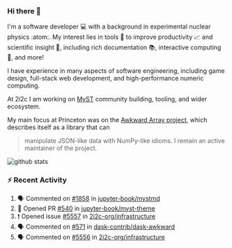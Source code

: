 ### Hi there 👋 

I'm a software developer 💻 with a background in experimental nuclear physics :atom:. My interest lies in tools :wrench: to improve productivity :chart_with_upwards_trend: and scientific insight :telescope:, including rich documentation 📚, interactive computing 🧮, and more! 

I have experience in many aspects of software engineering, including game design, full-stack web development, and high-performance numeric computing. 

At 2i2c I am working on [MyST](https://github.com/jupyter-book/mystmd) community building, tooling, and wider ecosystem. 

My main focus at Princeton was on the [Awkward Array project](awkward-array.org/), which describes itself as a library that can 
> manipulate JSON-like data with NumPy-like idioms. I remain an active maintainer of the project. 

![github stats](https://github-readme-stats.vercel.app/api?username=agoose77&show_icons=true&hide_rank=true&hide_title=true&bg_color=30,e76445,904e95&text_color=efe3ec&icon_color=efe3ec)
<!--
**agoose77/agoose77** is a ✨ _special_ ✨ repository because its `README.md` (this file) appears on your GitHub profile.

Here are some ideas to get you started:

- 🔭 I’m currently working on ...
- 🌱 I’m currently learning ...
- 👯 I’m looking to collaborate on ...
- 🤔 I’m looking for help with ...
- 💬 Ask me about ...
- 📫 How to reach me: ...
- 😄 Pronouns: ...
- ⚡ Fun fact: ...
-->

### :zap: Recent Activity

<!--START_SECTION:activity-->
1. 🗣 Commented on [#1858](https://github.com/jupyter-book/mystmd/issues/1858#issuecomment-2671146407) in [jupyter-book/mystmd](https://github.com/jupyter-book/mystmd)
2. 💪 Opened PR [#540](https://github.com/jupyter-book/myst-theme/pull/540) in [jupyter-book/myst-theme](https://github.com/jupyter-book/myst-theme)
3. ❗ Opened issue [#5557](https://github.com/2i2c-org/infrastructure/issues/5557) in [2i2c-org/infrastructure](https://github.com/2i2c-org/infrastructure)
4. 🗣 Commented on [#571](https://github.com/dask-contrib/dask-awkward/issues/571#issuecomment-2668938018) in [dask-contrib/dask-awkward](https://github.com/dask-contrib/dask-awkward)
5. 🗣 Commented on [#5556](https://github.com/2i2c-org/infrastructure/issues/5556#issuecomment-2668735952) in [2i2c-org/infrastructure](https://github.com/2i2c-org/infrastructure)
<!--END_SECTION:activity-->
